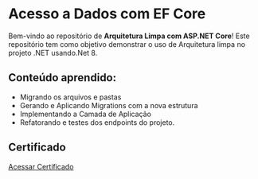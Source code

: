 # Acesso a Dados com EF Core

Bem-vindo ao repositório de **Arquitetura Limpa com ASP.NET Core**! Este repositório tem como objetivo demonstrar o uso de Arquitetura limpa no projeto .NET usando.Net 8.

## Conteúdo aprendido:

- Migrando os arquivos e pastas
- Gerando e Aplicando Migrations com a nova estrutura
- Implementando a Camada de Aplicação
- Refatorando e testes dos endpoints do projeto.

## Certificado

[Acessar Certificado](https://metododotnet.luisdev.com.br/certificates/bYaeV5)
